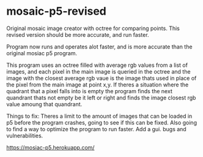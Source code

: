 # mosaic-p5-revised
Original mosaic image creator with octree for comparing points.
This revised version should be more accurate, and run faster.

Program now runs and operates alot faster, and is more accurate than the original mosiac p5 program.

This program uses an octree filled with average rgb values from a list of images, and each pixel in the main image is queried in the octree and the image with the closest average rgb vaue is the image thats used in place of the pixel from the main image at point x,y. If theres a situation where the quadrant that a pixel falls into is empty the program finds the next quandrant thats not empty be it left or right and finds the image closest rgb value amoung that quandrant.

Things to fix:
Theres a limit to the amount of images that can be loaded in p5 before the program crashes, going to see if this can be fixed.
Also going to find a way to optimize the program to run faster.
Add a gui.
bugs and vulnerabilities.


https://mosiac-p5.herokuapp.com/
